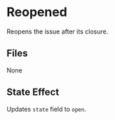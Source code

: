 # Reopened 

Reopens the issue after its closure.

## Files

None

## State Effect

Updates `state` field to `open`.
